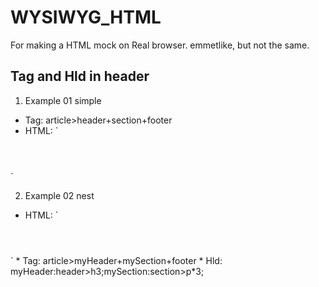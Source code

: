 # WYSIWYG_HTML
For making a HTML mock on Real browser.
emmetlike, but not the same.

## Tag and Hld in header
1. Example 01 simple
* Tag:
article>header+section+footer
* HTML:
`<arcticle>
<header></header>
<section></section>
<footer></footer>
</article>`

2. Example 02 nest
* HTML:
`<arcticle>
<header>
<h3></h3>
</header>
<section>
<p></p>
<p></p>
<p></p>
</section>
<footer></footer>
</article>`
* Tag:
article>myHeader+mySection+footer
* Hld:
myHeader:header>h3;mySection:section>p*3;







